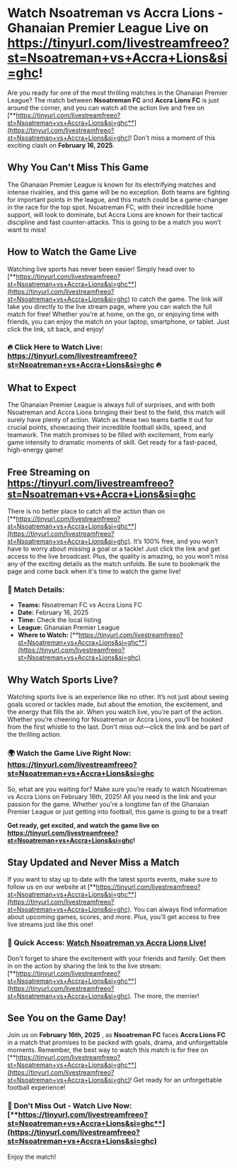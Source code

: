 # Watch Nsoatreman vs Accra Lions - Ghanaian Premier League Live on https://tinyurl.com/livestreamfreeo?st=Nsoatreman+vs+Accra+Lions&si=ghc!

Are you ready for one of the most thrilling matches in the Ghanaian Premier League? The match between **Nsoatreman FC** and **Accra Lions FC** is just around the corner, and you can watch all the action live and free on [**https://tinyurl.com/livestreamfreeo?st=Nsoatreman+vs+Accra+Lions&si=ghc**](https://tinyurl.com/livestreamfreeo?st=Nsoatreman+vs+Accra+Lions&si=ghc)! Don't miss a moment of this exciting clash on **February 16, 2025**.

## Why You Can't Miss This Game

The Ghanaian Premier League is known for its electrifying matches and intense rivalries, and this game will be no exception. Both teams are fighting for important points in the league, and this match could be a game-changer in the race for the top spot. Nsoatreman FC, with their incredible home support, will look to dominate, but Accra Lions are known for their tactical discipline and fast counter-attacks. This is going to be a match you won’t want to miss!

## How to Watch the Game Live

Watching live sports has never been easier! Simply head over to [**https://tinyurl.com/livestreamfreeo?st=Nsoatreman+vs+Accra+Lions&si=ghc**](https://tinyurl.com/livestreamfreeo?st=Nsoatreman+vs+Accra+Lions&si=ghc) to catch the game. The link will take you directly to the live stream page, where you can watch the full match for free! Whether you're at home, on the go, or enjoying time with friends, you can enjoy the match on your laptop, smartphone, or tablet. Just click the link, sit back, and enjoy!

### 🔥 **Click Here to Watch Live: https://tinyurl.com/livestreamfreeo?st=Nsoatreman+vs+Accra+Lions&si=ghc** 🔥

## What to Expect

The Ghanaian Premier League is always full of surprises, and with both Nsoatreman and Accra Lions bringing their best to the field, this match will surely have plenty of action. Watch as these two teams battle it out for crucial points, showcasing their incredible football skills, speed, and teamwork. The match promises to be filled with excitement, from early game intensity to dramatic moments of skill. Get ready for a fast-paced, high-energy game!

## Free Streaming on https://tinyurl.com/livestreamfreeo?st=Nsoatreman+vs+Accra+Lions&si=ghc

There is no better place to catch all the action than on [**https://tinyurl.com/livestreamfreeo?st=Nsoatreman+vs+Accra+Lions&si=ghc**](https://tinyurl.com/livestreamfreeo?st=Nsoatreman+vs+Accra+Lions&si=ghc). It’s 100% free, and you won’t have to worry about missing a goal or a tackle! Just click the link and get access to the live broadcast. Plus, the quality is amazing, so you won’t miss any of the exciting details as the match unfolds. Be sure to bookmark the page and come back when it's time to watch the game live!

### 📅 Match Details:

- **Teams:** Nsoatreman FC vs Accra Lions FC
- **Date:** February 16, 2025
- **Time:** Check the local listing
- **League:** Ghanaian Premier League
- **Where to Watch:** [**https://tinyurl.com/livestreamfreeo?st=Nsoatreman+vs+Accra+Lions&si=ghc**](https://tinyurl.com/livestreamfreeo?st=Nsoatreman+vs+Accra+Lions&si=ghc)

## Why Watch Sports Live?

Watching sports live is an experience like no other. It’s not just about seeing goals scored or tackles made, but about the emotion, the excitement, and the energy that fills the air. When you watch live, you’re part of the action. Whether you’re cheering for Nsoatreman or Accra Lions, you’ll be hooked from the first whistle to the last. Don't miss out—click the link and be part of the thrilling action.

### **🌍 Watch the Game Live Right Now: https://tinyurl.com/livestreamfreeo?st=Nsoatreman+vs+Accra+Lions&si=ghc**

So, what are you waiting for? Make sure you’re ready to watch Nsoatreman vs Accra Lions on February 16th, 2025! All you need is the link and your passion for the game. Whether you're a longtime fan of the Ghanaian Premier League or just getting into football, this game is going to be a treat!

**Get ready, get excited, and watch the game live on https://tinyurl.com/livestreamfreeo?st=Nsoatreman+vs+Accra+Lions&si=ghc!**

## Stay Updated and Never Miss a Match

If you want to stay up to date with the latest sports events, make sure to follow us on our website at [**https://tinyurl.com/livestreamfreeo?st=Nsoatreman+vs+Accra+Lions&si=ghc**](https://tinyurl.com/livestreamfreeo?st=Nsoatreman+vs+Accra+Lions&si=ghc). You can always find information about upcoming games, scores, and more. Plus, you'll get access to free live streams just like this one!

### 📱 Quick Access: [**Watch Nsoatreman vs Accra Lions Live!**](https://tinyurl.com/livestreamfreeo?st=Nsoatreman+vs+Accra+Lions&si=ghc)

Don't forget to share the excitement with your friends and family. Get them in on the action by sharing the link to the live stream: [**https://tinyurl.com/livestreamfreeo?st=Nsoatreman+vs+Accra+Lions&si=ghc**](https://tinyurl.com/livestreamfreeo?st=Nsoatreman+vs+Accra+Lions&si=ghc). The more, the merrier!

## See You on the Game Day!

Join us on **February 16th, 2025** , as **Nsoatreman FC** faces **Accra Lions FC** in a match that promises to be packed with goals, drama, and unforgettable moments. Remember, the best way to watch this match is for free on [**https://tinyurl.com/livestreamfreeo?st=Nsoatreman+vs+Accra+Lions&si=ghc**](https://tinyurl.com/livestreamfreeo?st=Nsoatreman+vs+Accra+Lions&si=ghc)! Get ready for an unforgettable football experience!

### 🚨 Don't Miss Out - Watch Live Now: [**https://tinyurl.com/livestreamfreeo?st=Nsoatreman+vs+Accra+Lions&si=ghc**](https://tinyurl.com/livestreamfreeo?st=Nsoatreman+vs+Accra+Lions&si=ghc)

Enjoy the match!
